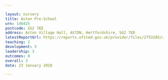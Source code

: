 ```yaml
---

layout: nursery
title: Aston Pre-School
urn: 146425
postcode: SG2 7ED
address: Aston Village Hall, ASTON, Hertfordshire, SG2 7ED
latestReportUrl: https://reports.ofsted.gov.uk/provider/files/2753285/urn/146425.pdf
teaching: 2
development: 3
leadership: 3
outcomes: 0
overall: 3
date: 23 January 2018

---
```

